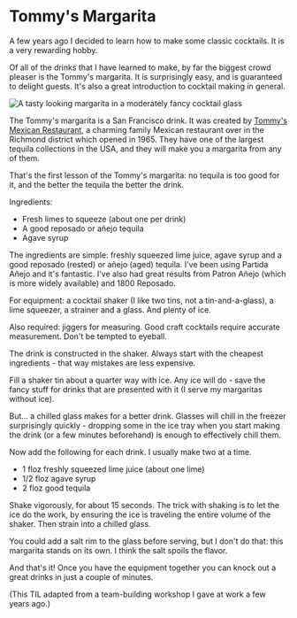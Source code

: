 # Tommy's Margarita

A few years ago I decided to learn how to make some classic cocktails. It is a very rewarding hobby.

Of all of the drinks that I have learned to make, by far the biggest crowd pleaser is the Tommy's margarita. It is surprisingly easy, and is guaranteed to delight guests. It's also a great introduction to cocktail making in general.

![A tasty looking margarita in a moderately fancy cocktail glass](https://static.simonwillison.net/static/2022/tommys-margarita.jpg)

The Tommy's margarita is a San Francisco drink. It was created by [Tommy's Mexican Restaurant](https://www.tommystequila.com/), a charming family Mexican restaurant over in the Richmond district which opened in 1965. They have one of the largest tequila collections in the USA, and they will make you a margarita from any of them.

That's the first lesson of the Tommy's margarita: no tequila is too good for it, and the better the tequila the better the drink.

Ingredients:

- Fresh limes to squeeze (about one per drink)
- A good reposado or añejo tequila
- Agave syrup

The ingredients are simple: freshly squeezed lime juice, agave syrup and a good reposado (rested) or añejo (aged) tequila. I've been using Partida Añejo and it's fantastic. I've also had great results from Patron Añejo (which is more widely available) and 1800 Reposado.

For equipment: a cocktail shaker (I like two tins, not a tin-and-a-glass), a lime squeezer, a strainer and a glass. And plenty of ice.

Also required: jiggers for measuring. Good craft cocktails require accurate measurement. Don't be tempted to eyeball.

The drink is constructed in the shaker. Always start with the cheapest ingredients - that way mistakes are less expensive.

Fill a shaker tin about a quarter way with ice. Any ice will do - save the fancy stuff for drinks that are presented with it (I serve my margaritas without ice).

But... a chilled glass makes for a better drink. Glasses will chill in the freezer surprisingly quickly - dropping some in the ice tray when you start making the drink (or a few minutes beforehand) is enough to effectively chill them.

Now add the following for each drink. I usually make two at a time.

* 1 floz freshly squeezed lime juice (about one lime)
* 1/2 floz agave syrup
* 2 floz good tequila

Shake vigorously, for about 15 seconds. The trick with shaking is to let the ice do the work, by ensuring the ice is traveling the entire volume of the shaker. Then strain into a chilled glass.

You could add a salt rim to the glass before serving, but I don't do that: this margarita stands on its own. I think the salt spoils the flavor.

And that's it! Once you have the equipment together you can knock out a great drinks in just a couple of minutes.

(This TIL adapted from a team-building workshop I gave at work a few years ago.)
